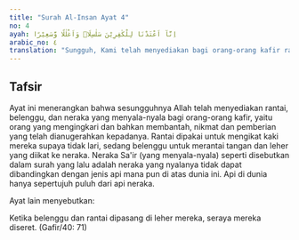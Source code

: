 ```yaml
---
title: "Surah Al-Insan Ayat 4"
no: 4
ayah: اِنَّآ اَعْتَدْنَا لِلْكٰفِرِيْنَ سَلٰسِلَا۟ وَاَغْلٰلًا وَّسَعِيْرًا 
arabic_no: ٤
translation: "Sungguh, Kami telah menyediakan bagi orang-orang kafir rantai, belenggu dan neraka yang menyala-nyala. "
---
```


## Tafsir

Ayat ini menerangkan bahwa sesungguhnya Allah telah menyediakan rantai, belenggu, dan neraka yang menyala-nyala bagi orang-orang kafir, yaitu orang yang mengingkari dan bahkan membantah, nikmat dan pemberian yang telah dianugerahkan kepadanya. Rantai dipakai untuk mengikat kaki mereka supaya tidak lari, sedang belenggu untuk merantai tangan dan leher yang diikat ke neraka. Neraka Sa'ir (yang menyala-nyala) seperti disebutkan dalam surah yang lalu adalah neraka yang nyalanya tidak dapat dibandingkan dengan jenis api mana pun di atas dunia ini. Api di dunia hanya sepertujuh puluh dari api neraka.

Ayat lain menyebutkan:

Ketika belenggu dan rantai dipasang di leher mereka, seraya mereka diseret. (Gafir/40: 71)